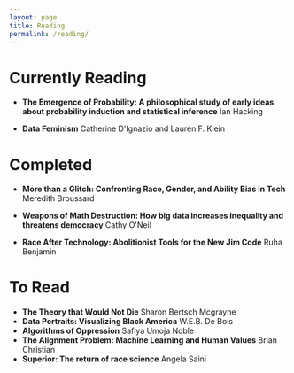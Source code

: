 ```yaml
---
layout: page
title: Reading
permalink: /reading/
---
```


# Currently Reading

- **The Emergence of Probability: A philosophical study of early ideas about probability induction and statistical inference** Ian Hacking

- **Data Feminism** Catherine D'Ignazio and Lauren F. Klein

# Completed

- **More than a Glitch: Confronting Race, Gender, and Ability Bias in Tech** Meredith Broussard

- **Weapons of Math Destruction: How big data increases inequality and threatens democracy** Cathy O'Neil

- **Race After Technology: Abolitionist Tools for the New Jim Code** Ruha Benjamin

# To Read

- **The Theory that Would Not Die** Sharon Bertsch Mcgrayne
- **Data Portraits: Visualizing Black America** W.E.B. De Bois
- **Algorithms of Oppression** Safiya Umoja Noble
- **The Alignment Problem: Machine Learning and Human Values** Brian Christian
- **Superior: The return of race science** Angela Saini